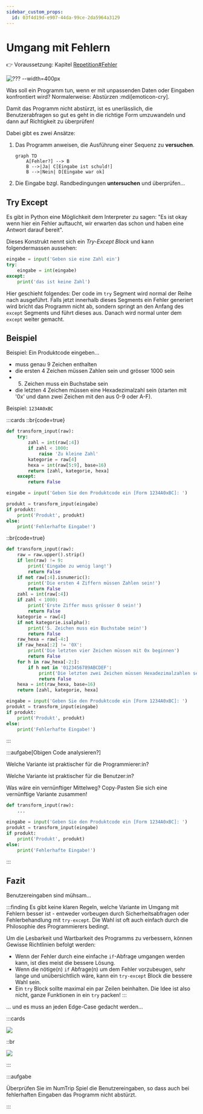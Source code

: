 ```yaml
---
sidebar_custom_props:
  id: 03f4d19d-e907-44da-99ce-2da5964a3129
---
```

# Umgang mit Fehlern

👉 Voraussetzung: Kapitel [Repetition#Fehler](pathname:///24ef/Programmieren/Turtle-Repetition/errors)

![??? --width=400px](images/io-joke-3.webp)

Was soll ein Programm tun, wenn er mit unpassenden Daten oder Eingaben konfrontiert wird? Normalerweise: Abstürzen :mdi[emoticon-cry].

Damit das Programm nicht abstürzt, ist es unerlässlich, die Benutzerabfragen so gut es geht in die richtige Form umzuwandeln und dann auf Richtigkeit zu überprüfen!

Dabei gibt es zwei Ansätze:
1. Das Programm anweisen, die Ausführung einer Sequenz zu **versuchen**. 

    ```mermaid
    graph TD
        A[Fehler?] --> B
        B -->|Ja| C[Eingabe ist schuld!]
        B -->|Nein| D[Eingabe war ok]
    ```

2. Die Eingabe bzgl. Randbedingungen **untersuchen** und überprüfen...


## Try Except

Es gibt in Python eine Möglichkeit dem Interpreter zu sagen: "Es ist okay wenn hier ein Fehler auftaucht, wir erwarten das schon und haben eine Antwort darauf bereit".

Dieses Konstrukt nennt sich ein _Try-Except Block_ und kann folgendermassen aussehen:
```py
eingabe = input('Geben sie eine Zahl ein')
try:
    eingabe = int(eingabe)
except:
    print('das ist keine Zahl')
```

Hier geschieht folgendes: Der code im `try` Segment wird normal der Reihe nach ausgeführt. Falls jetzt innerhalb dieses Segments ein Fehler generiert wird bricht das Programm nicht ab, sondern springt an den Anfang des `except` Segments und führt dieses aus. Danach wird normal unter dem `except` weiter gemacht. 


## Beispiel

Beispiel: Ein Produktcode eingeben...
- muss genau 9 Zeichen enthalten
- die ersten 4 Zeichen müssen Zahlen sein und grösser 1000 sein
- 5. Zeichen muss ein Buchstabe sein
- die letzten 4 Zeichen müssen eine Hexadezimalzahl sein (starten mit '0x' und dann zwei Zeichen mit den aus 0-9 oder A-F).

Beispiel: `1234A0xBC`

:::cards
::br{code=true}

```py live_py slim
def transform_input(raw):
    try:
        zahl = int(raw[:4])
        if zahl < 1000:
            raise 'Zu kleine Zahl'
        kategorie = raw[4]
        hexa = int(raw[5:9], base=16)
        return [zahl, kategorie, hexa]
    except:
        return False

eingabe = input('Geben Sie den Produktcode ein [Form 1234A0xBC]: ')

produkt = transform_input(eingabe)
if produkt:
    print('Produkt', produkt)
else:
    print('Fehlerhafte Eingabe!')

```

::br{code=true}


```py live_py slim
def transform_input(raw):
    raw = raw.upper().strip()
    if len(raw) != 9:
        print('Eingabe zu wenig lang!')
        return False
    if not raw[:4].isnumeric():
        print('Die ersten 4 Ziffern müssen Zahlen sein!')
        return False
    zahl = int(raw[:4])
    if zahl < 1000:
        print('Erste Ziffer muss grösser 0 sein!')
        return False
    kategorie = raw[4]
    if not kategorie.isalpha():
        print('5. Zeichen muss ein Buchstabe sein!')
        return False
    raw_hexa = raw[-4:]
    if raw_hexa[:2] != '0X':
        print('Die letzten vier Zeichen müssen mit 0x beginnen')
        return False
    for h in raw_hexa[-2:]:
        if h not in '0123456789ABCDEF':
            print('Die letzten zwei Zeichen müssen Hexadezimalzahlen sein (0-9, A-F)')
            return False
    hexa = int(raw_hexa, base=16)
    return [zahl, kategorie, hexa]

eingabe = input('Geben Sie den Produktcode ein [Form 1234A0xBC]: ')
produkt = transform_input(eingabe)
if produkt:
    print('Produkt', produkt)
else:
    print('Fehlerhafte Eingabe!')
```

:::

:::aufgabe[Obigen Code analysieren?]
<Answer type="state" webKey="938ae28c-2db0-4a32-945f-5189398216b7" />

Welche Variante ist praktischer für die Programmierer:in?

<Answer type="text" webKey="e543b0b2-c32c-4187-a100-b91d370aebeb" />

Welche Variante ist praktischer für die Benutzer:in?

<Answer type="text" webKey="2b89be5e-f20b-4ffe-a744-35a5cb1b34fa" />


Was wäre ein vernünftiger Mittelweg? Copy-Pasten Sie sich eine vernünftige Variante zusammen!

```py live_py title=io.py id=c07ab12c-b818-4fe7-bc10-50ad051cbcc6
def transform_input(raw):
    ...

eingabe = input('Geben Sie den Produktcode ein [Form 1234A0xBC]: ')
produkt = transform_input(eingabe)
if produkt:
    print('Produkt', produkt)
else:
    print('Fehlerhafte Eingabe!')
```
:::

## Fazit

Benutzereingaben sind mühsam...

:::finding
Es gibt keine klaren Regeln, welche Variante im Umgang mit Fehlern besser ist - entweder vorbeugen durch Sicherheitsabfragen oder Fehlerbehandlung mit `try-except`. Die Wahl ist oft auch einfach durch die Philosophie des Programmierers bedingt. 

Um die Lesbarkeit und Wartbarkeit des Programms zu verbessern, können Gewisse Richtlinien befolgt werden:
- Wenn der Fehler durch eine einfache `if`-Abfrage umgangen werden kann, ist dies meist die bessere Lösung. 
- Wenn die nötige(n) `if` Abfrage(n) um dem Fehler vorzubeugen, sehr lange und unübersichtlich wäre, kann ein `try-except` Block die bessere Wahl sein.
- Ein `try` Block sollte maximal ein par Zeilen beinhalten. Die Idee ist also nicht, ganze Funktionen in ein `try` packen!
:::


... und es muss an jeden Edge-Case gedacht werden...

:::cards

![](images/io-joke-1.webp)

::br

![](images/io-joke-2.jpg)

:::

:::aufgabe
<Answer type="state" webKey="6f414fd4-1b91-4221-95ad-514d854b0c73" />

Überprüfen Sie im NumTrip Spiel die Benutzereingaben, so dass auch bei fehlerhaften Eingaben das Programm nicht abstürzt.

:::
